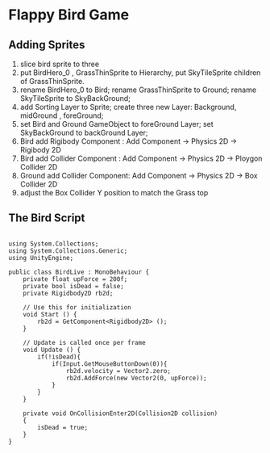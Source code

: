 # Flappy Bird Game

## Adding Sprites
1. slice bird sprite to three 
2. put BirdHero_0 , GrassThinSprite to Hierarchy, put SkyTileSprite children of GrassThinSprite.
3. rename BirdHero_0 to Bird; rename GrassThinSprite to Ground; rename SkyTileSprite to SkyBackGround;
4. add Sorting Layer to Sprite; create three new Layer: Background, midGround , foreGround;
5. set Bird and Ground GameObject to foreGround Layer; set SkyBackGround to backGround Layer;
6. Bird add Rigibody Component : Add Component -> Physics 2D -> Rigibody 2D
7. Bird add Collider Component : Add Component -> Physics 2D -> Ploygon Collider 2D 
8. Ground add Collider Component: Add Component -> Physics 2D -> Box Collider 2D 
9. adjust the Box Collider Y position to match the Grass top

## The Bird Script

```

using System.Collections;
using System.Collections.Generic;
using UnityEngine;

public class BirdLive : MonoBehaviour {
    private float upForce = 200f;
	private bool isDead = false;
	private Rigidbody2D rb2d;

	// Use this for initialization
	void Start () {
		rb2d = GetComponent<Rigidbody2D> ();
	}
	
	// Update is called once per frame
	void Update () {
        if(!isDead){
            if(Input.GetMouseButtonDown(0)){
                rb2d.velocity = Vector2.zero;
                rb2d.AddForce(new Vector2(0, upForce));
            }
        }
	}

    private void OnCollisionEnter2D(Collision2D collision)
    {
        isDead = true;
    }
}


```